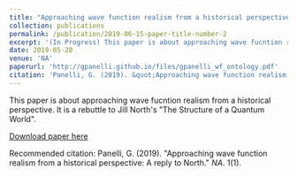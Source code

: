 ```yaml
---
title: "Approaching wave function realism from a historical perspective: A reply to North"
collection: publications
permalink: /publication/2019-06-15-paper-title-number-2
excerpt: '(In Progress) This paper is about approaching wave fucntion realism from a historical perspective.'
date: 2019-05-20
venue: 'NA'
paperurl: 'http://gpanelli.github.io/files/gpanelli_wf_ontology.pdf'
citation: 'Panelli, G. (2019). &quot;Approaching wave function realism from a historical perspective: A reply to North.&quot; <i>NA</i>. 1(1).'
---
```

This paper is about approaching wave fucntion realism from a historical perspective. It is a rebuttle to Jill North's "The Structure of a Quantum World".

[Download paper here](http://gpanelli.github.io/files/gpanelli_wf_ontology.pdf)

Recommended citation: Panelli, G. (2019). "Approaching wave function realism from a historical perspective: A reply to North." <i>NA</i>. 1(1).